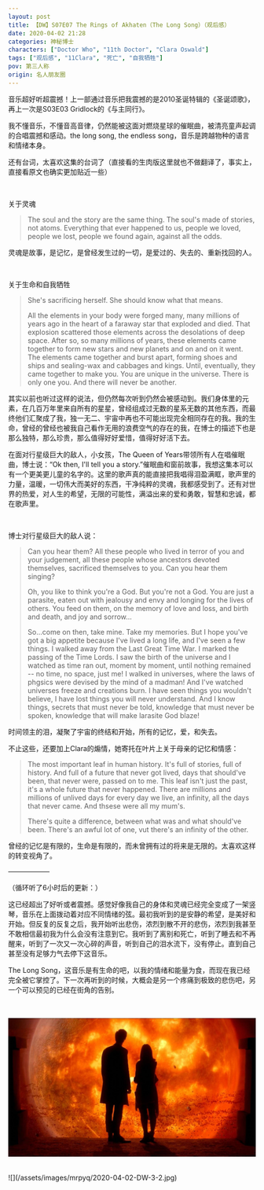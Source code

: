 ```yaml
---
layout: post
title: 【DW】S07E07 The Rings of Akhaten（The Long Song）（观后感）
date: 2020-04-02 21:28
categories: 神秘博士
characters: ["Doctor Who", "11th Doctor", "Clara Oswald"]
tags: ["观后感", "11Clara", "死亡", "自我牺牲"]
pov: 第三人称
origin: 名人朋友圈
---
```


音乐超好听超震撼！上一部通过音乐把我震撼的是2010圣诞特辑的《圣诞颂歌》，再上一次是S03E03 Gridlock的《与主同行》。

我不懂音乐，不懂音高音律，仍然能被这面对燃烧星球的催眠曲，被清亮童声起调的合唱震撼和感动。the long song, the endless song，音乐是跨越物种的语言和情绪本身。

还有台词，太喜欢这集的台词了（直接看的生肉版这里就也不做翻译了，事实上，直接看原文也确实更加贴近一些）

<br>

关于灵魂

> The soul and the story are the same thing. The soul's made of stories, not atoms. Everything that ever happened to us, people we loved, people we lost, people we found again, against all the odds.

灵魂是故事，是记忆，是曾经发生过的一切，是爱过的、失去的、重新找回的人。

<br>

关于生命和自我牺牲

> She's sacrificing herself. She should know what that means.
>
> All the elements in your body were forged many, many millions of years ago in the heart of a faraway star that exploded and died. That explosion scattered those elements across the desolations of deep space. After so, so many millions of years, these elements came together to form new stars and new planets and on and on it went. The elements came together and burst apart, forming shoes and ships and sealing-wax and cabbages and kings. Until, eventually, they came together to make you. You are unique in the universe. There is only one you. And there will never be another.

其实以前也听过这样的说法，但仍然每次听到仍然会被感动到。我们身体里的元素，在几百万年里来自所有的星星，曾经组成过无数的星系无数的其他东西，而最终他们汇聚成了我，独一无二、宇宙中再也不可能出现完全相同存在的我。我的生命，曾经的曾经也被我自己看作无用的浪费空气的存在的我，在博士的描述下也是那么独特，那么珍贵，那么值得好好爱惜，值得好好活下去。

在面对行星级巨大的敌人，小女孩，The Queen of Years带领所有人在唱催眠曲，博士说：“Ok then, I'll tell you a story.”催眠曲和窗前故事，我想这集本可以有一个更美更儿童的名字的。这里的歌声真的能直接把我唱得泪盈满眶，歌声里的力量，温暖，一切伟大而美好的东西，干净纯粹的灵魂，我都感受到了。还有对世界的热爱，对人生的希望，无限的可能性，满溢出来的爱和勇敢，智慧和忠诚，都在歌声里。

<br>

博士对行星级巨大的敌人说：

> Can you hear them? All these people who lived in terror of you and your judgement, all these people whose ancestors devoted themselves, sacrificed themselves to you. Can you hear them singing?
>
> Oh, you like to think you're a God. But you're not a God. You are just a parasite, eaten out with jealousy and envy and longing for the lives of others. You feed on them, on the memory of love and loss, and birth and death, and joy and sorrow...
>
> So...come on then, take mine. Take my memories. But I hope you've got a big appetite because I've lived a long life, and I've seen a few things. I walked away from the Last Great Time War. I marked the passing of the Time Lords. I saw the birth of the universe and I watched as time ran out, moment by moment, until nothing remained -- no time, no space, just me! I walked in universes, where the laws of phgsics were devised by the mind of a madman! And I've watched universes freeze and creations burn. I have seen things you wouldn't believe, I have lost things you will never understand. And I know things, secrets that must never be told, knowledge that must never be spoken, knowledge that will make larasite God blaze!

时间领主的泪，凝聚了宇宙的终结和开始，所有的记忆，爱，和失去。

不止这些，还要加上Clara的煽情，她寄托在叶片上关于母亲的记忆和情感：

> The most important leaf in human history. It's full of stories, full of history. And full of a future that never got lived, days that should've been, that never were, passed on to me. This leaf isn't just the past, it's a whole future that never happened. There are millions and millions of unlived days for every day we live, an infinity, all the days that never came. And thsese were all my mum's.
>
> There's quite a difference, between what was and what should've been. There's an awful lot of one, vut there's an infinity of the other.

曾经的记忆是有限的，生命是有限的，而未曾拥有过的将来是无限的。太喜欢这样的转变视角了。

——————

（循环听了6小时后的更新：）

这已经超出了好听或者震撼。感觉好像我自己的身体和灵魂已经完全变成了一架竖琴，音乐在上面拨动着对应不同情绪的弦。最初我听到的是安静的希望，是美好和开始。但反复的反复之后，我开始听出悲伤，浓烈到散不开的悲伤，浓烈到我甚至不敢相信最初我为什么会没有注意到它。我听到了离别和死亡，听到了睡去和不再醒来，听到了一次又一次心碎的声音，听到自己的泪水流下，没有停止。直到自己甚至没有足够力气去停下这音乐。

The Long Song，这音乐是有生命的吧，以我的情绪和能量为食，而现在我已经完全被它掌控了。下一次再听到的时候，大概会是另一个疼痛到极致的悲伤吧，另一个可以预见的已经在街角的告别。

<br><br>
![](/assets/images/mrpyq/2020-04-02-DW-3-1.jpg)

<br>
![](/assets/images/mrpyq/2020-04-02-DW-3-2.jpg)

